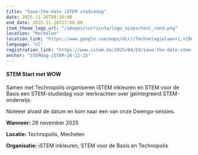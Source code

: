 ```yaml
---
title: "Save-the-date iSTEM studiedag"
date: 2025-11-26T08:30:00
end_date: 2025-11-26T17:00:00
item_theme_logo_url: "/images/curricula/logo_aiopschool_rond.png"
location: "Mechelen"
location_link: "https://www.google.com/maps/dir//Technologielaan+1,+2800+Mechelen/@51.0018261,4.3876861,12z/data=!4m8!4m7!1m0!1m5!1m1!1s0x47c3e670f29e608b:0xb3c2de22448af882!2m2!1d4.4700864!2d51.0018551?entry=ttu&g_ep=EgoyMDI1MDUwNy4wIKXMDSoASAFQAw%3D%3D"
language: "nl"
registration_link: "https://www.istem.be/2025/04/24/save-the-date-stem-dag-2025/"
anchor: "STEMdag-iSTEM-26-11-25"
---
```

#### STEM Start met WOW
Samen met Technopolis organiseren iSTEM inkleuren en STEM voor de Basis een STEM-studiedag voor leerkrachten over geïntegreerd STEM-onderwijs. <br>

Noteeer alvast de datum en kom naar een van onze Dwengo-sessies.

**Wanneer:** 26 november 2025

**Locatie:** Technopolis, Mechelen

**Organisatie:** iSTEM inkleuren, STEM voor de Basis en Technopolis
